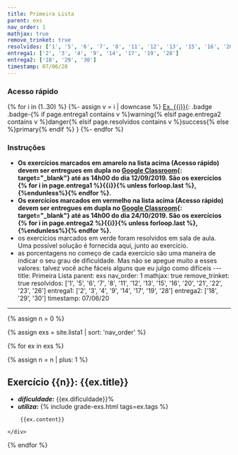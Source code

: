 ```yaml
---
title: Primeira Lista
parent: exs
nav_order: 1
mathjax: true
remove_trinket: true
resolvidos: ['1', '5', '6', '7', '8', '11', '12', '13', '15', '16', '20', '21', '22', '23', '26']
entrega1: ['2', '3', '4', '9', '14', '17', '19', '28']
entrega2: ['18', '29', '30']
timestamp: 07/06/20
---
```


### Acesso rápido
{% for i in (1..30) %}
{%- assign v = i | downcase %}
[Ex. {{i}}](#ex{{i}}){: .badge .badge-{% if page.entrega1 contains v %}warning{% elsif page.entrega2 contains v %}danger{% elsif page.resolvidos contains v %}success{% else %}primary{% endif %} }
{%- endfor %}

### Instruções
- **Os exercícios marcados em <span class="badge badge-warning">amarelo</span> na lista acima (Acesso rápido) devem ser entregues em dupla no [Google Classroom](https://classroom.google.com){: target="\_blank"} até as 14h00 do dia 12/09/2019. São os exercícios {% for i in page.entrega1 %}{{i}}{% unless forloop.last %}, {%endunless%}{% endfor %}.**
- **Os exercícios marcados em <span class="badge badge-danger">vermelho</span> na lista acima (Acesso rápido) devem ser entregues em dupla no [Google Classroom](https://classroom.google.com){: target="\_blank"} até as 14h00 do dia 24/10/2019. São os exercícios {% for i in page.entrega2 %}{{i}}{% unless forloop.last %}, {%endunless%}{% endfor %}.**
- os exercícios marcados em <span class="badge badge-success">verde</span> foram resolvidos em sala de aula. Uma possível solução é fornecida aqui, junto ao exercício.
- as porcentagens no começo de cada exercício são uma maneira de indicar o seu grau de dificuldade. Mas não se apegue muito a esses valores: talvez você ache fáceis alguns que eu julgo como difíceis ---
title: Primeira Lista
parent: exs
nav_order: 1
mathjax: true
remove_trinket: true
resolvidos: ['1', '5', '6', '7', '8', '11', '12', '13', '15', '16', '20', '21', '22', '23', '26']
entrega1: ['2', '3', '4', '9', '14', '17', '19', '28']
entrega2: ['18', '29', '30']
timestamp: 07/06/20
---

{% assign n = 0 %}

{% assign exs = site.lista1 | sort: 'nav_order' %}

{% for ex in exs %}

{% assign n = n | plus: 1 %}

<div class="card mb-2">
    <a name="ex{{n}}"></a><h2 class="card-title alert alert-primary">Exercício {{n}}: {{ex.title}}</h2>
    <div class="card-body">
        <ul>
            <li><i><b>dificuldade:</b></i> {{ex.dificuldade}}%</li>
            <li><i><b>utiliza:</b></i> {% include grade-exs.html tags=ex.tags %}</li>
        </ul>

        {{ex.content}}

    </div>
</div>

{% endfor %}

